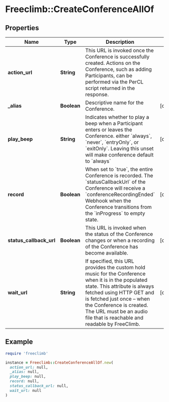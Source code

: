 # Freeclimb::CreateConferenceAllOf

## Properties

| Name | Type | Description | Notes |
| ---- | ---- | ----------- | ----- |
| **action_url** | **String** |  This URL is invoked once the Conference is successfully created. Actions on the Conference, such as adding Participants, can be performed via the PerCL script returned in the response.  |  |
| **_alias** | **Boolean** | Descriptive name for the Conference.  | [optional] |
| **play_beep** | **String** | Indicates whether to play a beep when a Participant enters or leaves the Conference. either &#x60;always&#x60;, &#x60;never&#x60;, &#x60;entryOnly&#x60;, or &#x60;exitOnly&#x60;. Leaving this unset will make conference default to &#x60;always&#x60;  | [optional] |
| **record** | **Boolean** | When set to &#x60;true&#x60;, the entire Conference is recorded. The &#x60;statusCallbackUrl&#x60; of the Conference will receive a &#x60;conferenceRecordingEnded&#x60; Webhook when the Conference transitions from the &#x60;inProgress&#x60; to empty state. | [optional] |
| **status_callback_url** | **Boolean** | This URL is invoked when the status of the Conference changes or when a recording of the Conference has become available. | [optional] |
| **wait_url** | **String** | If specified, this URL provides the custom hold music for the Conference when it is in the populated state. This attribute is always fetched using HTTP GET and is fetched just once – when the Conference is created. The URL must be an audio file that is reachable and readable by FreeClimb. | [optional] |

## Example

```ruby
require 'freeclimb'

instance = Freeclimb::CreateConferenceAllOf.new(
  action_url: null,
  _alias: null,
  play_beep: null,
  record: null,
  status_callback_url: null,
  wait_url: null
)
```

